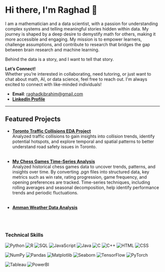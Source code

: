 # Hi there, I'm Raghad 🌟 

I am a mathematician and a data scientist, with a passion for understanding complex systems and telling meaningful stories hidden within data. My journey is shaped by a deep desire to demystify math for others, making it more accessible and engaging. My mission is to empower learners, challenge assumptions, and contribute to research that bridges the gap between brain research and machine learning.

Behind the data is a story, and I want to tell that story.

**Let’s Connect!**   
Whether you’re interested in collaborating, need tutoring, or just want to chat about math, AI, or data science, feel free to reach out. I'm always excited to connect with like-minded individuals! 
- **Email**: [raghadkibrahim@gmail.com](mailto:raghadkibrahim@gmail.com)  
- [**LinkedIn Profile**](https://www.linkedin.com/in/raghadkibrahim)


<hr>

## Featured Projects
- [**Toronto Traffic Collisions EDA Project**](https://github.com/raghadkibrahim/toronto-collisions-eda)  
       Analyzed traffic collisions to gain insights into collision trends, identify potential hotspots, and explore temporal and spatial patterns to better understand road safety issues in Toronto.
  <br>
  <br>
  
- [**My Chess Games Time-Series Analysis**](https://github.com/raghadkibrahim/my_chess_games)  
         Analyzed historical chess games data to uncover trends, patterns, and insights over time. By converting .pgn files into structured data, key metrics such as win rate, rating progression, game frequency, and opening preferences are tracked. Time-series techniques, including rolling averages and seasonal decomposition, help identify performance trends and periodic fluctuations.
  <br>
  <br>
  
- [**Amman Weather Data Analysis**](https://github.com/raghadkibrahim/amman-weather-project)
  <br>
       
<br>
<br>

### Technical Skills

![Python](https://img.shields.io/badge/Code-Python-blue)
![R](https://img.shields.io/badge/Code-R-blueviolet)
![SQL](https://img.shields.io/badge/Database-SQL-orange)
![JavaScript](https://img.shields.io/badge/Code-JavaScript-yellow)
![Java](https://img.shields.io/badge/Code-Java-red)
![C](https://img.shields.io/badge/Code-C-lightgrey)
![C++](https://img.shields.io/badge/Code-C%2B%2B-teal)
![HTML](https://img.shields.io/badge/Markup-HTML-orange)
![CSS](https://img.shields.io/badge/Style-CSS-blue)


![NumPy](https://img.shields.io/badge/Library-NumPy-green)
![Pandas](https://img.shields.io/badge/Library-Pandas-darkgreen)
![Matplotlib](https://img.shields.io/badge/Visualization-Matplotlib-brightgreen)
![Seaborn](https://img.shields.io/badge/Visualization-Seaborn-darkblue)
![TensorFlow](https://img.shields.io/badge/Framework-TensorFlow-orange)
![PyTorch](https://img.shields.io/badge/Framework-PyTorch-lightcoral)  


![Tableau](https://img.shields.io/badge/Visualization-Tableau-navy)
![PowerBI](https://img.shields.io/badge/Visualization-PowerBI-gold)






